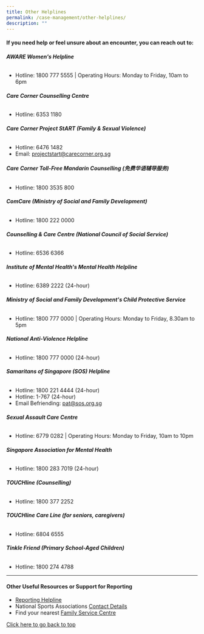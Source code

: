 ```yaml
---
title: Other Helplines
permalink: /case-management/other-helplines/
description: ""
---
```

#### If you need help or feel unsure about an encounter, you can reach out to:


  
###### **AWARE Women's Helpline**
* Hotline: 1800 777 5555
| Operating Hours: Monday to Friday, 10am to 6pm

###### **Care Corner Counselling Centre**
* Hotline: 6353 1180

###### **Care Corner Project StART (Family & Sexual Violence)**
* Hotline: 6476 1482
* Email: [projectstart@carecorner.org.sg](mailto:projectstart@carecorner.org.sg)

###### **Care Corner Toll-Free Mandarin Counselling (免费华语辅导服务)**
* Hotline: 1800 3535 800

###### **ComCare (Ministry of Social and Family Development)**
* Hotline: 1800 222 0000

###### **Counselling & Care Centre (National Council of Social Service)**
* Hotline: 6536 6366 

###### **Institute of Mental Health's Mental Health Helpline**
* Hotline: 6389 2222 (24-hour)

###### **Ministry of Social and Family Development's Child Protective Service**
* Hotline: 1800 777 0000
| Operating Hours: Monday to Friday, 8.30am to 5pm

###### **National Anti-Violence Helpline**
* Hotline: 1800 777 0000 (24-hour)

###### **Samaritans of Singapore (SOS) Helpline**
* Hotline: 1800 221 4444 (24-hour)
* Hotline: 1-767 (24-hour)
* Email Befriending: [pat@sos.org.sg](mailto:pat@sos.org.sg)

###### **Sexual Assault Care Centre**
* Hotline: 6779 0282
| Operating Hours: Monday to Friday, 10am to 10pm

###### **Singapore Association for Mental Health**
* Hotline: 1800 283 7019 (24-hour)

###### **TOUCHline (Counselling)**
* Hotline: 1800 377 2252

###### **TOUCHline Care Line (for seniors, caregivers)**
* Hotline: 6804 6555

###### **Tinkle Friend (Primary School-Aged Children)**
* Hotline: 1800 274 4788
---


#### Other Useful Resources or Support for Reporting
* [Reporting Helpline](/files/Other%20Useful%20Resources%20for%20Reporting-updated%20Mar%202021.pdf)
* National Sports Associations [Contact Details](https://www.myactivesg.com/Sports/Find-a-National-Sports-Association)
* Find your nearest [Family Service Centre](https://www.msf.gov.sg/our-services/directories)


[Click here to go back to top](#if-you-need-help-or-feel-unsure-about-an-encounter-you-can-reach-out-to)